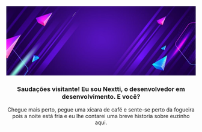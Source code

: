 <img src="/images/98de2fb3c263d038a950613564147c10.jpg"/>

<h3 align="center">Saudações visitante! Eu sou Nextti, o desenvolvedor em desenvolvimento. E você?</h3>

<p align="center">
    <a>Chegue mais perto, pegue uma xícara de café e sente-se perto da fogueira pois a noite está fria e eu lhe contarei uma breve historia sobre euzinho aqui.</a>
</p>
